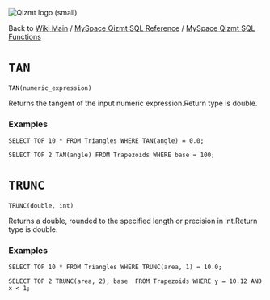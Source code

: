 <a href='Hidden comment: Image:'></a><img src='http://qizmt.googlecode.com/svn/wiki/images/Qizmt_logo_small.png' alt='Qizmt logo (small)' />

Back to <a href='Hidden comment: Link:'></a>[Wiki Main](Main.md) / [MySpace Qizmt SQL Reference](MySpaceQizmtSQLReference.md) / [MySpace Qizmt SQL Functions](MySpaceQizmtSQLReferenceFunction.md)



# `TAN` #

```
TAN(numeric_expression)
```

Returns the tangent of the input numeric expression.Return type is double.

### Examples ###

```
SELECT TOP 10 * FROM Triangles WHERE TAN(angle) = 0.0;
```

```
SELECT TOP 2 TAN(angle) FROM Trapezoids WHERE base = 100;
```

# `TRUNC` #

```
TRUNC(double, int) 
```

Returns a double, rounded to the specified length or precision in int.Return type is double.

### Examples ###

```
SELECT TOP 10 * FROM Triangles WHERE TRUNC(area, 1) = 10.0;
```

```
SELECT TOP 2 TRUNC(area, 2), base  FROM Trapezoids WHERE y = 10.12 AND x < 1;
```


